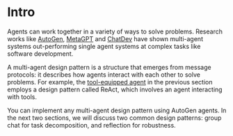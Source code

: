 # Intro

Agents can work together in a variety of ways to solve problems.
Research works like [AutoGen](https://aka.ms/autogen-paper),
[MetaGPT](https://arxiv.org/abs/2308.00352)
and [ChatDev](https://arxiv.org/abs/2307.07924) have shown
multi-agent systems out-performing single agent systems at complex tasks
like software development.

A multi-agent design pattern is a structure that emerges from message protocols:
it describes how agents interact with each other to solve problems.
For example, the [tool-equipped agent](../framework/tools.ipynb#tool-equipped-agent) in
the previous section employs a design pattern called ReAct,
which involves an agent interacting with tools.

You can implement any multi-agent design pattern using AutoGen agents.
In the next two sections, we will discuss two common design patterns:
group chat for task decomposition, and reflection for robustness.
